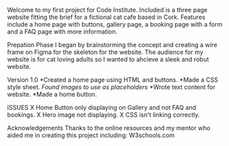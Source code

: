 Welcome to my first project for Code Institute.
Included is a three page website fitting the brief for a fictional cat cafe based in Cork.
Features include a home page with buttons, gallery page, a booking page with a form and a FAQ page with more information.

Prepation Phase
I began by brainstorming the concept and creating a wire frame on Figma for the skeleton for the website.
The audience for my website is for cat loving adults so I wanted to ahcieve a sleek and robut website.

Version 1.0
*Created a home page using HTML and buttons.
*Made a CSS style sheet.
*Found images to use as placeholders*
*Wrote text content for website.
*Made a home button.

ISSUES
X Home Button only displaying on Gallery and not FAQ and bookings.
X Hero image not displaying.
X CSS isn't linking correctly. 


Acknowledgements
Thanks to the online resources and my mentor who aided me in creating this project including:
W3schools.com